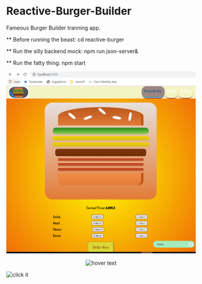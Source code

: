 # Reactive-Burger-Builder


Fameous Burger Builder tranning app.



** Before running the beast:
cd reactive-burger

** Run the silly backend mock:
npm run json-server&

** Run the fatty thing:
npm start

![Screenshot](the_fatty_thing.png)

<p align="center">
  <img src="https://github.com/wlad267/reactive-burger-builder/the_fatty_thing.png" width="350" title="hover text">
</p>

![click it](https://github.com/wlad267/reactive-burger-builder/the_fatty_thing.png)